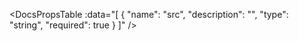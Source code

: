 <!-- This file was automatic generated. Do not edit it manually -->

<DocsPropsTable :data="[
  {
    "name": "src",
    "description": "",
    "type": "string",
    "required": true
  }
]" />
